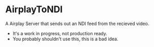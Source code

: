 # AirplayToNDI
A Airplay Server that sends out an NDI feed from the recieved video.
  - It's a work in progress, not production ready.
  - You probably shouldn't use this, this is a bad idea.
